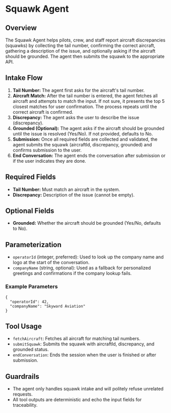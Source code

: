 # Squawk Agent

## Overview
The Squawk Agent helps pilots, crew, and staff report aircraft discrepancies (squawks) by collecting the tail number, confirming the correct aircraft, gathering a description of the issue, and optionally asking if the aircraft should be grounded. The agent then submits the squawk to the appropriate API.

## Intake Flow
1. **Tail Number:** The agent first asks for the aircraft's tail number.
2. **Aircraft Match:** After the tail number is entered, the agent fetches all aircraft and attempts to match the input. If not sure, it presents the top 5 closest matches for user confirmation. The process repeats until the correct aircraft is confirmed.
3. **Discrepancy:** The agent asks the user to describe the issue (discrepancy).
4. **Grounded (Optional):** The agent asks if the aircraft should be grounded until the issue is resolved (Yes/No). If not provided, defaults to No.
5. **Submission:** Once all required fields are collected and validated, the agent submits the squawk (aircraftId, discrepancy, grounded) and confirms submission to the user.
6. **End Conversation:** The agent ends the conversation after submission or if the user indicates they are done.

## Required Fields
- **Tail Number:** Must match an aircraft in the system.
- **Discrepancy:** Description of the issue (cannot be empty).

## Optional Fields
- **Grounded:** Whether the aircraft should be grounded (Yes/No, defaults to No).

## Parameterization
- `operatorId` (integer, preferred): Used to look up the company name and logo at the start of the conversation.
- `companyName` (string, optional): Used as a fallback for personalized greetings and confirmations if the company lookup fails.

### Example Parameters
```
{
  "operatorId": 42,
  "companyName": "Skyward Aviation"
}
```

## Tool Usage
- `fetchAircraft`: Fetches all aircraft for matching tail numbers.
- `submitSquawk`: Submits the squawk with aircraftId, discrepancy, and grounded status.
- `endConversation`: Ends the session when the user is finished or after submission.

## Guardrails
- The agent only handles squawk intake and will politely refuse unrelated requests.
- All tool outputs are deterministic and echo the input fields for traceability.
